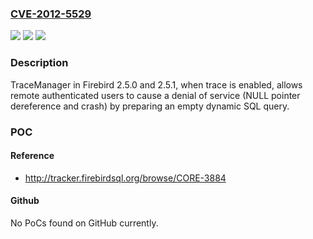 ### [CVE-2012-5529](https://cve.mitre.org/cgi-bin/cvename.cgi?name=CVE-2012-5529)
![](https://img.shields.io/static/v1?label=Product&message=n%2Fa&color=blue)
![](https://img.shields.io/static/v1?label=Version&message=n%2Fa&color=blue)
![](https://img.shields.io/static/v1?label=Vulnerability&message=n%2Fa&color=brighgreen)

### Description

TraceManager in Firebird 2.5.0 and 2.5.1, when trace is enabled, allows remote authenticated users to cause a denial of service (NULL pointer dereference and crash) by preparing an empty dynamic SQL query.

### POC

#### Reference
- http://tracker.firebirdsql.org/browse/CORE-3884

#### Github
No PoCs found on GitHub currently.

